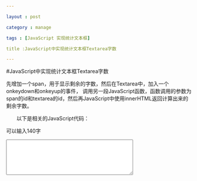 ```yaml
---

layout : post

category : manage

tags : [JavaScript 实现统计文本框]

title :JavaScript中实现统计文本框Textarea字数

---
```


#JavaScript中实现统计文本框Textarea字数


先增加一个span，用于显示剩余的字数，然后在Textarea中，加入一个onkeydown和onkeyup的事件，
    调用另一段JavaScript函数，函数调用的参数为span的id和textarea的id，然后再JavaScript中使用innerHTML返回计算出来的剩余字数。

　　以下是相关的JavaScript代码：

<script language="javascript">  
function countChar(textareaName,spanName)
{  
 document.getElementById(spanName).innerHTML = 140 - document.getElementById(textareaName).value.length;
}  
</script>  
可以输入<span id="counter">140</span>字<br/>
<textarea id="status"  name="status" rows="6" cols="40" onkeydown='countChar("status","counter");' onkeyup='countChar("status","counter");'></textarea>